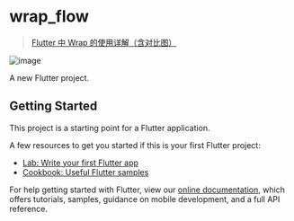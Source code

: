 # wrap_flow



> [ Flutter 中 Wrap 的使用详解（含对比图） ]( https://juejin.cn/post/6971813403388018702 )   <br/>


![image](https://github.com/shaoting0730/Flutter_learn_demo/blob/master/%E5%B8%83%E5%B1%80Widget/wrap_flow/%20result.png) <br/>

A new Flutter project.

## Getting Started

This project is a starting point for a Flutter application.

A few resources to get you started if this is your first Flutter project:

- [Lab: Write your first Flutter app](https://flutter.io/docs/get-started/codelab)
- [Cookbook: Useful Flutter samples](https://flutter.io/docs/cookbook)

For help getting started with Flutter, view our 
[online documentation](https://flutter.io/docs), which offers tutorials, 
samples, guidance on mobile development, and a full API reference.
